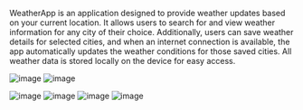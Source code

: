 WeatherApp is an application designed to provide weather updates based on your current location. It allows users to search for and view weather information for any city of their choice. Additionally, users can save weather details for selected cities, and when an internet connection is available, the app automatically updates the weather conditions for those saved cities. All weather data is stored locally on the device for easy access.


![image](https://github.com/user-attachments/assets/fd08feae-ead0-4793-aa21-34ac4ca2c62f) ![image](https://github.com/user-attachments/assets/90a1fb38-c98a-4bd5-b577-a6ec2714f3d0)

![image](https://github.com/user-attachments/assets/44263da3-1027-4cdc-9e11-d04e19a3df48) ![image](https://github.com/user-attachments/assets/8a5842d9-a0f7-409d-8270-d7f08a50ee45) ![image](https://github.com/user-attachments/assets/a16b8baf-38a3-455b-8fa9-3f5c0573217f) ![image](https://github.com/user-attachments/assets/5eb74c3d-8f13-4f77-8446-bcdb60d527a5)




